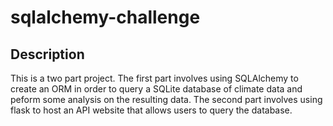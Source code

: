 # sqlalchemy-challenge

## Description
This is a two part project. The first part involves using SQLAlchemy to create an ORM in order to query a SQLite database of climate data and peform some analysis on the resulting data. The second part involves using flask to host an API website that allows users to query the database.

